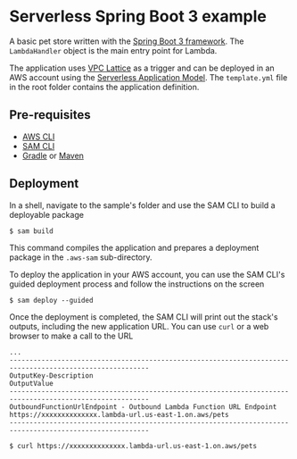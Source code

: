 # Serverless Spring Boot 3 example
A basic pet store written with the [Spring Boot 3 framework](https://projects.spring.io/spring-boot/). The `LambdaHandler` object is the main entry point for Lambda.

The application uses [VPC Lattice](https://docs.aws.amazon.com/vpc-lattice/latest/ug/what-is-vpc-lattice.html) as a trigger and can be deployed in an AWS account using the [Serverless Application Model](https://github.com/awslabs/serverless-application-model). The `template.yml` file in the root folder contains the application definition.

## Pre-requisites
* [AWS CLI](https://aws.amazon.com/cli/)
* [SAM CLI](https://github.com/awslabs/aws-sam-cli)
* [Gradle](https://gradle.org/) or [Maven](https://maven.apache.org/)

## Deployment
In a shell, navigate to the sample's folder and use the SAM CLI to build a deployable package
```
$ sam build
```

This command compiles the application and prepares a deployment package in the `.aws-sam` sub-directory.

To deploy the application in your AWS account, you can use the SAM CLI's guided deployment process and follow the instructions on the screen

```
$ sam deploy --guided
```

Once the deployment is completed, the SAM CLI will print out the stack's outputs, including the new application URL. You can use `curl` or a web browser to make a call to the URL

```
...
---------------------------------------------------------------------------------------------------------
OutputKey-Description                                                           OutputValue
---------------------------------------------------------------------------------------------------------
OutboundFunctionUrlEndpoint - Outbound Lambda Function URL Endpoint             https://xxxxxxxxxxxxxx.lambda-url.us-east-1.on.aws/pets
---------------------------------------------------------------------------------------------------------

$ curl https://xxxxxxxxxxxxxx.lambda-url.us-east-1.on.aws/pets
```
